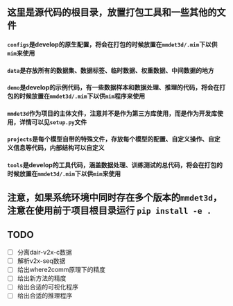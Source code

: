 ## 这里是源代码的根目录，放置打包工具和一些其他的文件

#### `configs`是develop的原生配置，**将会在打包的时候放置在`mmdet3d/.mim`下以供`mim`来使用**

#### `data`是存放所有的数据集、数据标签、临时数据、权重数据、中间数据的地方

#### `demo`是develop的示例代码，有一些数据样本和数据处理、推理的代码，**将会在打包的时候放置在`mmdet3d/.mim`下以供`mim`程序来使用**

#### `mmdet3d`作为项目的主体文件，**注意并不是作为第三方库使用，而是作为开发库使用，详情可以见`setup.py`文件**

#### `projects`是每个模型自带的特殊文件，存放每个模型的配置、自定义操作、自定义信息等代码，内部结构可以自定义

#### `tools`是develop的工具代码，涵盖数据处理、训练测试的总代码，**将会在打包的时候放置在`mmdet3d/.mim`下以供`mim`来使用**

## 注意，如果系统环境中同时存在多个版本的`mmdet3d`，注意在使用前于项目根目录运行 `pip install -e .`

## TODO

- [ ] 分离dair-v2x-c数据
- [ ] 解析v2x-seq数据
- [ ] 给出where2comm原理下的精度
- [ ] 给出新方法的精度
- [ ] 给出合适的可视化程序
- [ ] 给出合适的推理程序